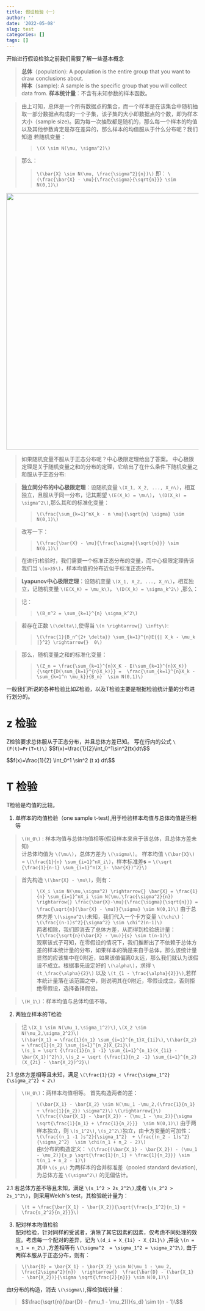```yaml
---
title: 假设检验（一）
author: ''
date: '2022-05-08'
slug: test
categories: []
tags: []
---
```



开始进行假设检验之前我们需要了解一些基本概念

> **总体**（population): A population is the entire group that you want to draw conclusions about.    
> **样本**（sample): A sample is the specific group that you will collect data from. 
> **样本统计量**：不含有未知参数的样本函数。

> 由上可知，总体是一个所有数据点的集合，而一个样本是在该集合中随机抽取一部分数据点构成的一个子集，该子集的大小即数据点的个数，即为样本大小（sample size)。因为每一次抽取都是随机的，那么每一个样本的均值以及其他参数肯定是存在差异的，那么样本的均值服从于什么分布呢？我们知道 若随机变量：
>> `\(X \sim N(\mu, \sigma^2)\)`

> 那么：
>> `\(\bar{X} \sim N(\mu, \frac{\sigma^2}{n})\)`  即： `\(\frac{\bar{X} - \mu}{\frac{\sigma}{\sqrt{n}}} \sim N(0,1)\)`

<img src="/cn/2022-05-08-test_files/figure-html/unnamed-chunk-1-1.png" width="672" />

> 如果随机变量不服从于正态分布呢？中心极限定理给出了答案。
> 中心极限定理是关于随机变量之和的分布的定理，它给出了在什么条件下随机变量之和服从于正态分布:

>**独立同分布的中心极限定理**：设随机变量 `\(X_1, X_2, ..., X_n\)`，相互独立，且服从于同一分布，记其期望 `\(E(X_k) = \mu\)`， `\(D(X_k) = \sigma^2\)`,那么其和的标准化变量：
>> `\(\frac{\sum_{k=1}^nX_k - n \mu}{\sqrt{n} \sigma} \sim N(0,1)\)` 

> 改写一下：
>> `\(\frac{\bar{X} - \mu}{\frac{\sigma}{\sqrt{n}}} \sim N(0,1)\)` 

>在进行t检验时，我们需要一个标准正态分布的变量，而中心极限定理告诉我们当 `\(n>35\)`，样本均值的分布近似于标准正态分布。 

>**Lyapunov中心极限定理**：设随机变量 `\(X_1, X_2, ..., X_n\)`，相互独立，记随机变量 `\(E(X_K) = \mu_k\)`， `\(D(X_k) = \sigma_k^2\)` ,那么：

>记：
>> `\(B_n^2 = \sum_{k=1}^{n} \sigma_k^2\)`

> 若存在正数 `\(\delta\)`,使得当 `\(n \rightarrow{} \infty\)`:
>> `\(\frac{1}{B_n^{2+ \delta}} \sum_{k=1}^{n}E{{| X_k - \mu_k |}^2} \rightarrow{}  0\)`

>那么，随机变量之和的标准化变量：
>> `\(Z_n = \frac{\sum_{k=1}^{n}X_K - E(\sum_{k=1}^{n}X_K)}{\sqrt{D(\sum_{k=1}^{n}X_k)}} =  \frac{\sum_{k=1}^{n}X_k - \sum_{k=1^n \mu_k}}{B_n}  \sim N(0,1)\)`




一般我们所说的各种检验比如Z检验，以及T检验主要是根据检验统计量的分布进行划分的。
# z 检验
Z检验要求总体服从于正态分布，并且总体方差已知。
写在行内的公式 `\(F(t)=Pr(T<t)\)`
\$$f(x)=\frac{1}{2}\int_0^1\sin^2(tx)dt\$$

 \$$f(x)=\frac{1}{2} \int_0^1 \sin^2 (t x) dt\$$


# T 检验
T检验是均值的比较。

1. 单样本的均值检验（one sample t-test),用于检验样本均值与总体均值是否相等
> `\(H_0\)` : 样本均值与总体均值相等(假设样本来自于该总体，且总体方差未知)    
> 计总体均值为 `\(\mu\)`，总体方差为 `\(\sigma\)`。
样本均值 `\(\bar{X}\)` = `\(\frac{1}{n} \sum_{i=1}^nX_i\)`，样本标准差**s** = `\(\sqrt {\frac{1}{n-1} \sum_{i=1}^n(X_i- \bar{X})^2}\)`

> 首先构造 `\(\bar{X} - \mu\)`，则有：
>> `\(X_i \sim N(\mu,\sigma^2) \rightarrow{} \bar{X} = \frac{1}{n} \sum_{i=1}^nX_i \sim N(\mu,\frac{\sigma^2}{n}) \rightarrow{} \frac{\bar{X}-\mu}{\frac{\sigma}{\sqrt{n}}} = \frac{\sqrt{n}(\bar{X} - \mu)}{\sigma} \sim N(0,1)\)`
>由于总体方差 `\(\sigma^2\)`未知，我们代入一个卡方变量 `\(\chi\)`：  
>> `\(\frac{(n-1)s^2}{\sigma^2} \sim \chi^2(n-1)\)`  
>两者相除，我们即消去了总体方差，从而得到检验统计量：  
`\(\frac{\sqrt{n}(\bar{X} - \mu)}{s} \sim t(n-1)\)`  
> 观察该式子可知，在零假设的情况下，我们推断出了不依赖于总体方差的样本统计量的分布，如果样本的确是来自于总体，那么该统计量显然的应该集中在0附近，如果该值偏离0太远，那么我们就认为该假设不成立。根据事先设定好的 `\(\alpha\)`，求得 `\(t_\frac{\alpha}{2}\)` 以及 `\(t_{1 - \frac{\alpha}{2}}\)`,若样本统计量落在该范围之中，则说明其在0附近，零假设成立，否则拒绝零假设，选择备择假设。

> `\(H_1\)`：样本均值与总体均值不等。

2. 两独立样本的T检验  
> 记 `\(X_1 \sim N(\mu_1,\sigma_1^2)\)`, `\(X_2 \sim N(\mu_2,\sigma_2^2)\)`  
> `\(\bar{X_1} = \frac{1}{n_1} \sum_{i=1}^{n_1}X_{1i}\)`, `\(\bar{X_2} = \frac{1}{n_2} \sum_{i=1}^{n_2}X_{2i}\)`     
> `\(s_1 = \sqrt {\frac{1}{n_1 -1} \sum_{i=1}^{n_1}(X_{1i} - \bar{X_1})^2}\)`, `\(s_2 = \sqrt {\frac{1}{n_2 -1} \sum_{i=1}^{n_2}(X_{2i} - \bar{X_2})^2}\)`

2.1 总体方差相等且未知，满足 `\(\frac{1}{2} < \frac{\sigma_1^2}{\sigma_2^2} < 2\)`  
> `\(H_0\)`：两样本均值相等。
> 首先构造两者的差：
>> `\(\bar{X_1} - \bar{X_2} \sim N(\mu_1 -\mu_2,(\frac{1}{n_1} + \frac{1}{n_2}) \sigma^2)\)`  `\(\rightarrow{}\)`  
`\(\frac{(\bar{X_1} - \bar{X_2}) - (\mu_1 - \mu_2)}{\sigma \sqrt{\frac{1}{n_1} + \frac{1}{n_2}}}  \sim N(0,1)\)`
> 由于两样本独立，则 `\(s_1^2\)`, `\(s_2^2\)`独立，由卡方变量的可加性：  
>>  `\(\frac{(n_1 -1 )s^2}{\sigma_1^2}  + \frac{(n_2 - 1)s^2}{\sigma_2^2}  \sim \chi(n_1 + n_2 - 2)\)`  
> 由t分布的构造定义：
>> `\(\frac{(\bar{X_1} - \bar{X_2}) - (\mu_1 - \mu_2)}{s_p \sqrt{\frac{1}{n_1} + \frac{1}{n_2}}} \sim t(n_1 + n_2 - 1)\)`  
>其中 `\(s_p\)` 为两样本的合并标准差（pooled standard deviation), 为总体方差 `\(\sigma^2\)` 的无偏估计。

2.1 若总体方差不等且未知，满足 `\(s_1^2 > 2s_2^2\)`,或者 `\(s_2^2 > 2s_1^2\)`，则采用Welch's test，其检验统计量为：
> `\(t = \frac{\bar{X_1} - \bar{X_2}}{\sqrt{\frac{s_1^2}{n_1} + \frac{s_2^2}{n_2}}}\)`   

3. 配对样本均值检验   
配对检验，针对同样的受试者，消除了其它因素的因素，仅考虑不同处理的效应。考虑每一个配对的差异，记为 `\(d_i = X_{1i} - X_{2i}\)` ,并设 `\(n = n_1 = n_2\)` ,方差相等有 `\(\sigma^2  = \sigma_1^2 = \sigma_2^2\)`, 由于两样本服从于正态分布，则有：
> `\(\bar{D} = \bar{X_1} - \bar{X_2} \sim N(\mu_1 - \mu_2, \frac{2\sigma^2}{n})  \rightarrow{}  \frac{\bar{D} - (\bar{X_1} - \bar{X_2})}{\sigma \sqrt{\frac{2}{n}}} \sim N(0,1)\)` 

由t分布的构造，消去 `\(\sigma\)`,得检验统计量：
> \$$\frac{\sqrt{n}(\bar{D} - (\mu_1 - \mu_2))}{s_d} \sim t(n - 1)\$$

